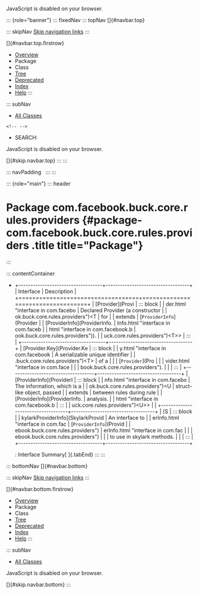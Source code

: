 <div>

JavaScript is disabled on your browser.

</div>

::: {role="banner"}
::: fixedNav
::: topNav
[]{#navbar.top}

::: skipNav
[Skip navigation links](#skip.navbar.top "Skip navigation links")
:::

[]{#navbar.top.firstrow}

-   [Overview](../../../../../../index.html)
-   Package
-   Class
-   [Tree](package-tree.html)
-   [Deprecated](../../../../../../deprecated-list.html)
-   [Index](../../../../../../index-all.html)
-   [Help](../../../../../../help-doc.html)
:::

::: subNav
-   [All Classes](../../../../../../allclasses.html)

```{=html}
<!-- -->
```
-   SEARCH:

<div>

<div>

JavaScript is disabled on your browser.

</div>

</div>

[]{#skip.navbar.top}
:::
:::

::: navPadding
 
:::
:::

::: {role="main"}
::: header
# Package com.facebook.buck.core.rules.providers {#package-com.facebook.buck.core.rules.providers .title title="Package"}
:::

::: contentContainer
-   +-----------------------------------+-----------------------------------+
    | Interface                         | Description                       |
    +===================================+===================================+
    | [Provider](Provi                  | ::: block                         |
    | der.html "interface in com.facebo | Declared Provider (a constructor  |
    | ok.buck.core.rules.providers")\<T | for                               |
    | extends                           | [`ProviderInfo`](Provider         |
    | [ProviderInfo](ProviderInfo.      | Info.html "interface in com.faceb |
    | html "interface in com.facebook.b | ook.buck.core.rules.providers")). |
    | uck.core.rules.providers")\<T\>\> | :::                               |
    +-----------------------------------+-----------------------------------+
    | [Provider.Key](Provider.Ke        | ::: block                         |
    | y.html "interface in com.facebook | A serializable unique identifier  |
    | .buck.core.rules.providers")\<T\> | of a                              |
    |                                   | [`Provider`](Pro                  |
    |                                   | vider.html "interface in com.face |
    |                                   | book.buck.core.rules.providers"). |
    |                                   | :::                               |
    +-----------------------------------+-----------------------------------+
    | [ProviderInfo](ProviderI          | ::: block                         |
    | nfo.html "interface in com.facebo | The information, which is a       |
    | ok.buck.core.rules.providers")\<U | struct-like object, passed        |
    | extends                           | between rules during rule         |
    | [ProviderInfo](ProviderInfo.      | analysis.                         |
    | html "interface in com.facebook.b | :::                               |
    | uck.core.rules.providers")\<U\>\> |                                   |
    +-----------------------------------+-----------------------------------+
    | [S                                | ::: block                         |
    | kylarkProviderInfo](SkylarkProvid | An interface to                   |
    | erInfo.html "interface in com.fac | [`ProviderInfo`](Provid           |
    | ebook.buck.core.rules.providers") | erInfo.html "interface in com.fac |
    |                                   | ebook.buck.core.rules.providers") |
    |                                   | to use in skylark methods.        |
    |                                   | :::                               |
    +-----------------------------------+-----------------------------------+

    : Interface Summary[ ]{.tabEnd}
:::
:::

::: bottomNav
[]{#navbar.bottom}

::: skipNav
[Skip navigation links](#skip.navbar.bottom "Skip navigation links")
:::

[]{#navbar.bottom.firstrow}

-   [Overview](../../../../../../index.html)
-   Package
-   Class
-   [Tree](package-tree.html)
-   [Deprecated](../../../../../../deprecated-list.html)
-   [Index](../../../../../../index-all.html)
-   [Help](../../../../../../help-doc.html)
:::

::: subNav
-   [All Classes](../../../../../../allclasses.html)

<div>

<div>

JavaScript is disabled on your browser.

</div>

</div>

[]{#skip.navbar.bottom}
:::
